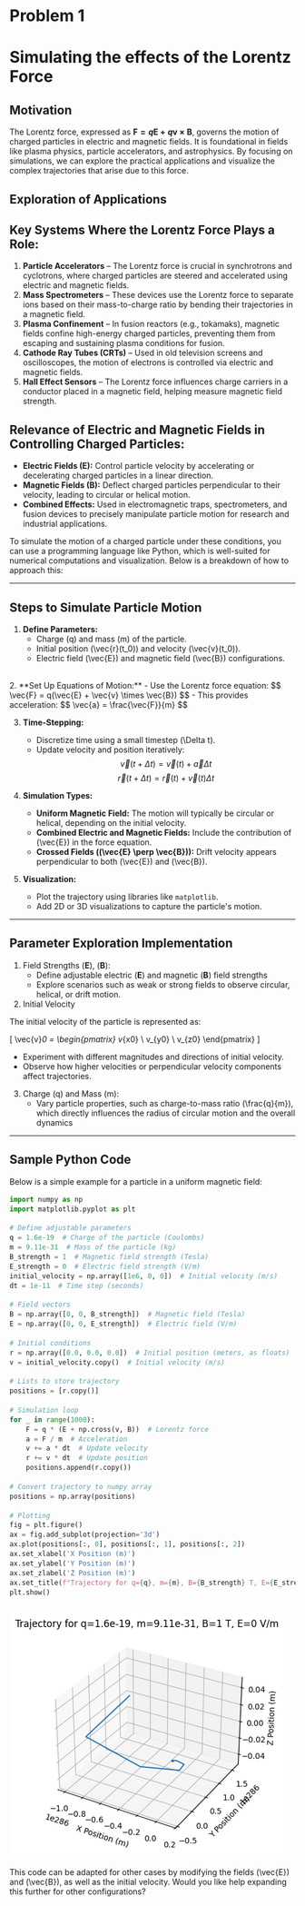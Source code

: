 # Problem 1
# Simulating the effects of the Lorentz Force
## Motivation

The Lorentz force, expressed as **$\mathbf{F} = q\mathbf{E} + q\mathbf{v} \times \mathbf{B}$**, governs the motion of charged particles in electric and magnetic fields. It is foundational in fields like plasma physics, particle accelerators, and astrophysics. By focusing on simulations, we can explore the practical applications and visualize the complex trajectories that arise due to this force.


## Exploration of Applications  

## **Key Systems Where the Lorentz Force Plays a Role:**  
1. **Particle Accelerators** – The Lorentz force is crucial in synchrotrons and cyclotrons, where charged particles are steered and accelerated using electric and magnetic fields.  
2. **Mass Spectrometers** – These devices use the Lorentz force to separate ions based on their mass-to-charge ratio by bending their trajectories in a magnetic field.  
3. **Plasma Confinement** – In fusion reactors (e.g., tokamaks), magnetic fields confine high-energy charged particles, preventing them from escaping and sustaining plasma conditions for fusion.  
4. **Cathode Ray Tubes (CRTs)** – Used in old television screens and oscilloscopes, the motion of electrons is controlled via electric and magnetic fields.  
5. **Hall Effect Sensors** – The Lorentz force influences charge carriers in a conductor placed in a magnetic field, helping measure magnetic field strength.  

## **Relevance of Electric and Magnetic Fields in Controlling Charged Particles:**  
- **Electric Fields ($\mathbf{E}$):** Control particle velocity by accelerating or decelerating charged particles in a linear direction.  
- **Magnetic Fields ($\mathbf{B}$):** Deflect charged particles perpendicular to their velocity, leading to circular or helical motion.  
- **Combined Effects:** Used in electromagnetic traps, spectrometers, and fusion devices to precisely manipulate particle motion for research and industrial applications.  

To simulate the motion of a charged particle under these conditions, you can use a programming language like Python, which is well-suited for numerical computations and visualization. Below is a breakdown of how to approach this:

---

## **Steps to Simulate Particle Motion**
1. **Define Parameters:**  <br>
    - Charge \(q\) and mass \(m\) of the particle.  
    - Initial position \(\vec{r}(t_0)\) and velocity \(\vec{v}(t_0)\).  
    - Electric field \(\vec{E}\) and magnetic field \(\vec{B}\) configurations.  
<br>
2. **Set Up Equations of Motion:**  
    - Use the Lorentz force equation:  
    $$
    \vec{F} = q(\vec{E} + \vec{v} \times \vec{B})
    $$
    - This provides acceleration:  
    $$
     \vec{a} = \frac{\vec{F}}{m}
    $$

3. **Time-Stepping:**  
    - Discretize time using a small timestep \(\Delta t\).  
    - Update velocity and position iteratively:  
     $$
     \vec{v}(t + \Delta t) = \vec{v}(t) + \vec{a} \Delta t
     $$
     $$
     \vec{r}(t + \Delta t) = \vec{r}(t) + \vec{v}(t) \Delta t
     $$

4. **Simulation Types:**  
    - **Uniform Magnetic Field:** The motion will typically be circular or helical, depending on the initial velocity.  
    - **Combined Electric and Magnetic Fields:** Include the contribution of \(\vec{E}\) in the force equation.  
    - **Crossed Fields (\(\vec{E} \perp \vec{B}\)):** Drift velocity appears perpendicular to both \(\vec{E}\) and \(\vec{B}\).  

5. **Visualization:**
    - Plot the trajectory using libraries like `matplotlib`.  
    - Add 2D or 3D visualizations to capture the particle's motion.  

---
## Parameter Exploration Implementation

1. Field Strengths ($\mathbf{E}$), ($\mathbf{B}$):
    - Define adjustable electric ($\mathbf{E}$) and magnetic ($\mathbf{B}$) field strengths
    - Explore scenarios such as weak or strong fields to observe circular, helical, or drift motion.
2. Initial Velocity

The initial velocity of the particle is represented as:

\[
\vec{v}_0 =
\begin{pmatrix}
v_{x0} \\
v_{y0} \\
v_{z0}
\end{pmatrix}
\]

- Experiment with different magnitudes and directions of initial velocity.
- Observe how higher velocities or perpendicular velocity components affect trajectories.  
3. Charge \(q\) and Mass \(m\):
    - Vary particle properties, such as charge-to-mass ratio \(\frac{q}{m}\), which directly influences the radius of circular motion and the overall dynamics

---

## **Sample Python Code**
Below is a simple example for a particle in a uniform magnetic field:

```python
import numpy as np
import matplotlib.pyplot as plt

# Define adjustable parameters
q = 1.6e-19  # Charge of the particle (Coulombs)
m = 9.11e-31  # Mass of the particle (kg)
B_strength = 1  # Magnetic field strength (Tesla)
E_strength = 0  # Electric field strength (V/m)
initial_velocity = np.array([1e6, 0, 0])  # Initial velocity (m/s)
dt = 1e-11  # Time step (seconds)

# Field vectors
B = np.array([0, 0, B_strength])  # Magnetic field (Tesla)
E = np.array([0, 0, E_strength])  # Electric field (V/m)

# Initial conditions
r = np.array([0.0, 0.0, 0.0])  # Initial position (meters, as floats)
v = initial_velocity.copy()  # Initial velocity (m/s)

# Lists to store trajectory
positions = [r.copy()]

# Simulation loop
for _ in range(1000):
    F = q * (E + np.cross(v, B))  # Lorentz force
    a = F / m  # Acceleration
    v += a * dt  # Update velocity
    r += v * dt  # Update position
    positions.append(r.copy())

# Convert trajectory to numpy array
positions = np.array(positions)

# Plotting
fig = plt.figure()
ax = fig.add_subplot(projection='3d')
ax.plot(positions[:, 0], positions[:, 1], positions[:, 2])
ax.set_xlabel('X Position (m)')
ax.set_ylabel('Y Position (m)')
ax.set_zlabel('Z Position (m)')
ax.set_title(f"Trajectory for q={q}, m={m}, B={B_strength} T, E={E_strength} V/m")
plt.show()
```
![alt text](image-1.png)
---

This code can be adapted for other cases by modifying the fields \(\vec{E}\) and \(\vec{B}\), as well as the initial velocity. Would you like help expanding this further for other configurations?